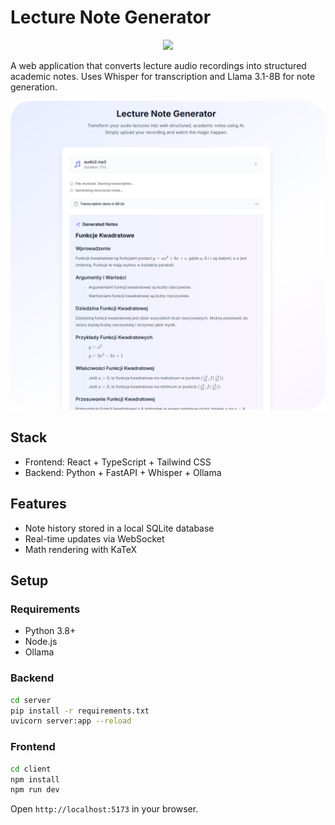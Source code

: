 # Lecture Note Generator

<p align="center">
<img src="https://go-skill-icons.vercel.app/api/icons?i=py,fastapi,sqlite,ollama,chatgpt,react,typescript,zustand,tailwindcss" />
</p>

A web application that converts lecture audio recordings into structured academic notes. Uses Whisper for transcription and Llama 3.1-8B for note generation.

![App Preview](preview.png)

## Stack

- Frontend: React + TypeScript + Tailwind CSS
- Backend: Python + FastAPI + Whisper + Ollama

## Features

- Note history stored in a local SQLite database
- Real-time updates via WebSocket
- Math rendering with KaTeX

## Setup

### Requirements

- Python 3.8+
- Node.js
- Ollama

### Backend

```bash
cd server
pip install -r requirements.txt
uvicorn server:app --reload
```

### Frontend

```bash
cd client
npm install
npm run dev
```

Open `http://localhost:5173` in your browser.
